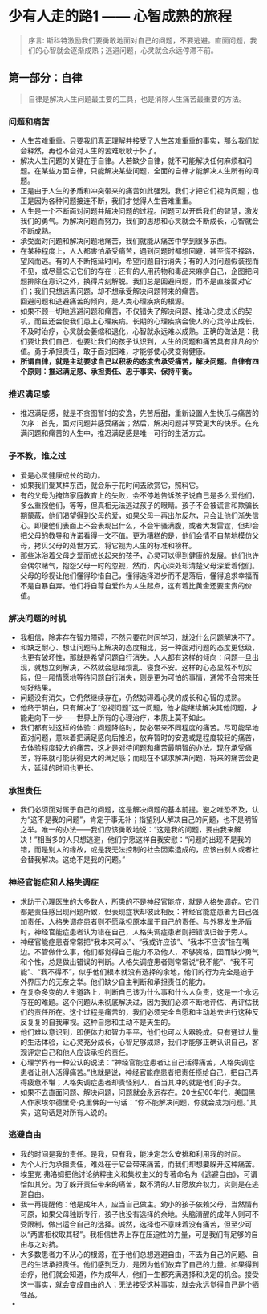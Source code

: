 # 少有人走的路1 —— 心智成熟的旅程
> 序言: 斯科特激励我们要勇敢地面对自己的问题，不要逃避。直面问题，我们的心智就会逐渐成熟；逃避问题，心灵就会永远停滞不前。  

## 第一部分：自律
> 自律是解决人生问题最主要的工具，也是消除人生痛苦最重要的方法。

### 问题和痛苦
- 人生苦难重重。只要我们真正理解并接受了人生苦难重重的事实，那么我们就会释然，再也不会对人生的苦难耿耿于怀了。
- 解决人生问题的关键在于自律。人若缺少自律，就不可能解决任何麻烦和问题。在某些方面自律，只能解决某些问题，全面的自律才能解决人生所有的问题。
- 正是由于人生的矛盾和冲突带来的痛苦如此强烈，我们才把它们视为问题；也正是因为各种问题接连不断，我们才觉得人生苦难重重。
- 人生是一个不断面对问题并解决问题的过程。问题可以开启我们的智慧，激发我们的勇气。为解决问题而努力，我们的思想和心灵就会不断成长，心智就会不断成熟。
- 承受面对问题和解决问题地痛苦，我们就能从痛苦中学到很多东西。
- 在某种程度上，人人都害怕承受痛苦，遇到问题时都想回避，甚至慌不择路，望风而逃。有的人不断拖延时间，希望问题自行消失；有的人对问题假装视而不见，或尽量忘记它们的存在；还有的人用药物和毒品来麻痹自己，企图把问题排除在意识之外，换得片刻解脱。我们总是回避问题，而不是直接面对它们；我们只想远离问题，却不想承受解决问题带来的痛苦。  
回避问题和逃避痛苦的倾向，是人类心理疾病的根源。
- 如果不顾一切地逃避问题和痛苦，不仅错失了解决问题、推动心灵成长的契机，而且还会使我们患上心理疾病。长期的心理疾病会使人的心灵停止成长，不及时治疗，心灵就会萎缩和退化，心智就永远难以成熟。正确的做法是：我们要让我们自己，也要让我们的孩子认识到，人生的问题和痛苦具有非凡的价值。勇于承担责任，敢于面对困难，才能够使心灵变得健康。
- **所谓自律，就是主动要求自己以积极的态度去承受痛苦，解决问题。自律有四个原则：推迟满足感、承担责任、忠于事实、保持平衡。**

### 推迟满足感
- 推迟满足感，就是不贪图暂时的安逸，先苦后甜，重新设置人生快乐与痛苦的次序：首先，面对问题并感受痛苦；然后，解决问题并享受更大的快乐。在充满问题和痛苦的人生中，推迟满足感是唯一可行的生活方式。

### 子不教，谁之过
- 爱是心灵健康成长的动力。
- 如果我们爱某样东西，就会乐于花时间去欣赏它，照料它。
- 有的父母为掩饰家庭教育上的失败，会不停地告诉孩子说自己是多么爱他们，多么重视他们，等等，但真相无法逃过孩子的眼睛。孩子不会被谎言和欺骗长期蒙蔽，他们渴望得到父母的爱，如果父母一再出尔反尔，只会让他们渐失信心。即便他们表面上不会表现出什么，不会牢骚满腹，或者大发雷霆，但却会把父母的教导和许诺看得一文不值。更为糟糕的是，他们会情不自禁地模仿父母，拷贝父母的处世方式，将它视为人生的标准和榜样。
- 那些沐浴着父母之爱而成长起来的孩子，心灵可以得到健康的发展。他们也许会偶尔赌气，抱怨父母一时的忽视，然而，内心深处却清楚父母深爱着他们。父母的珍视让他们懂得珍惜自己，懂得选择进步而不是落后，懂得追求幸福而不是自暴自弃。他们将自尊自爱作为人生起点，这有着比黄金还要宝贵的价值。

### 解决问题的时机
- 我相信，除非存在智力障碍，不然只要花时间学习，就没什么问题解决不了。
- 和缺乏耐心、想让问题马上解决的态度相比，另一种面对问题的态度更低级，也更有破坏性，那就是希望问题自行消失。人人都有这样的倾向：问题一旦出现，就想立刻解决，不然就会思绪烦乱、寝食不安。这样的心态显然不切实际，但一厢情愿地等待问题自行消失，则是更为可怕的事情，通常不会带来任何好结果。
- 问题没有消失，它仍然继续存在，仍然妨碍着心灵的成长和心智的成熟。
- 他终于明白，只有解决了“忽视问题”这一问题，他才能继续解决其他问题，才能走向下一步——世界上所有的心理治疗，本质上莫不如此。
- 我们都有过这样的体验：问题降临时，势必带来不同程度的痛苦。尽可能早地面对问题，意味着把满足感向后推迟，放弃暂时的安逸或是程度较轻的痛苦，去体验程度较大的痛苦，这才是对待问题和痛苦最明智的办法。现在承受痛苦，将来就可能获得更大的满足感；而现在不谋求解决问题，将来的痛苦会更大，延续的时间也更长。

### 承担责任
- 我们必须面对属于自己的问题，这是解决问题的基本前提。避之唯恐不及，认为“这不是我的问题”，肯定于事无补；指望别人解决自己的问题，也不是明智之举。唯一的办法——我们应该勇敢地说：“这是我的问题，要由我来解决！”相当多的人只想逃避，他们宁愿这样自我安慰：“问题的出现不是我的错，而是别人的缘故，或是我无法控制的社会因素造成的，应该由别人或者社会替我解决。这绝不是我的问题。”

### 神经官能症和人格失调症
- 求助于心理医生的大多数人，所患的不是神经官能症，就是人格失调症。它们都是责任感出现问题所致，但表现症状却彼此相反：神经官能症患者为自己强加责任，人格失调症患者则不愿承担原本属于自己的责任。与外界发生矛盾时，神经官能症患者认为错在自己，人格失调症患者则把错误归咎于旁人。
- 神经官能症患者常常把“我本来可以”、“我或许应该”、“我本不应该”挂在嘴边。不管做什么事，他们都觉得自己能力不及他人，不够资格，因而缺少勇气和个性，总是做出错误的判断。人格失调症患者则常常说“我不能”、“我不可能”、“我不得不”，似乎他们根本就没有选择的余地，他们的行为完全是迫于外界压力的无奈之举。他们缺少自主判断和承担责任的能力。
- 在复杂多变的人生道路上，判断自己该为什么事和什么人负责，这是一个永远存在的难题。这个问题从未彻底解决过，因为我们必须不断地评估、再评估我们的责任所在。这个过程是痛苦的，我们必须完全自愿和主动地去进行这种反反复复的自我审视。这种自愿和主动不是天生的。
- 他们难以意识到，即便体力和智力平平，他们也可以大器晚成。只有通过大量的生活体验，让心灵充分成长，心智足够成熟，我们才能够正确认识自己，客观评定自己和他人应该承担的责任。
- 心理学界有一种公认的说法：“神经官能症患者让自己活得痛苦，人格失调症患者让别人活得痛苦。”也就是说，神经官能症患者把责任揽给自己，把自己弄得疲惫不堪；人格失调症患者却责怪别人，首当其冲的就是他们的子女。
- 如果不去直面问题、解决问题，问题就会永远存在。20世纪60年代，美国黑人作家埃尔德里奇·克里佛的一句话：“你不能解决问题，你就会成为问题。”其实，这句话是对所有人说的。

### 逃避自由
- 我的时间是我的责任。是我，只有我，能决定怎么安排和利用我的时间。
- 为个人行为承担责任，难处在于它会带来痛苦，而我们却想要躲开这种痛苦。
- 埃里克·弗洛姆把他讨论纳粹主义和集权主义的专著命名为《逃避自由》，可谓恰如其分。为了躲开责任带来的痛苦，数不清的人甘愿放弃权力，实则是在逃避自由。
- 我一再提醒他：他是成年人，应当自己做主。幼小的孩子依赖父母，当然情有可原，如果父母独断专行，孩子也没有选择的余地。头脑清醒的成年人则可不受限制，做出适合自己的选择。诚然，选择也不意味着没有痛苦，但至少可以“两害相权取其轻”。我相信世界上存在压迫性的力量，可是我们有足够的自由与之对抗。
- 大多数患者力不从心的根源，在于他们总想逃避自由，不去为自己的问题、自己的生活承担责任。他们感到乏力，是因为他们放弃了自己的力量。如果得到治疗，他们就会知道，作为成年人，他们一生都充满选择和决定的机会。接受这一事实，就会变成自由的人；无法接受这种事实，就会永远觉得自己是个牺牲品。
- 